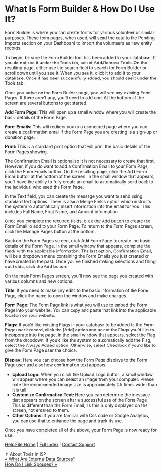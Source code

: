  What Is Form Builder & How Do I Use It?
==========

Form Builder is where you can create forms for various volunteer or similar purposes. These form pages, when used, will send the data to the Pending Imports section on your Dashboard to import the volunteers as new entity records. 

To begin, be sure the Form Builder tool has been added to your database. If you do not see it under the Tools tab, select Add/Remove Tools. On the resulting page, either use the search field to search for Form Builder or scroll down until you see it. When you see it, click it to add it to your database. Once it has been successfully added, you should see it under the Tools tab.

Once you arrive on the Form Builder page, you will see any existing Form Pages. If there aren’t any, you’ll need to add one. At the bottom of the screen are several buttons to get started.

**Add Form Page:** This will open up a small window where you will create the basic details of the Form Page.

**Form Emails:** This will redirect you to a connected page where you can create a confirmation email if the Form Page you are creating is a sign-up or donation page.

**Print:** This is a standard print option that will print the basic details of the Form Pages showing.

The Confirmation Email is optional so it is not necessary to create that first. However, if you do want to add a Confirmation Email to your Form Page, click the Form Emails button. On the resulting page, click the Add Form Email button at the bottom of the screen. In the small window that appears, you’ll have the ability to fully create an email to automatically send back to the individual who used the Form Page. 

In the Text field, you can create the message you want to send using standard text options. There is also a Merge Fields option which instructs the system to automatically insert information into the email for you. This includes Full Name, First Name, and Amount information. 

Once you complete the required fields, click the Add button to create the Form Email to add to your Form Page. To return to the Form Pages screen, click the Manage Pages button at the bottom.

Back on the Form Pages screen, click Add Form Page to create the basic details of the Form Page. In the small window that appears, complete the fields with the applicable information. The last option, Confirmation Email, will be a dropdown menu containing the Form Emails you just created or have created in the past. Once you’ve finished making selections and filling out fields, click the Add button.

On the main Form Pages screen, you’ll now see the page you created with various columns and new options.

**Title:** If you need to make any edits to the basic information of the Form Page, click the name to open the window and make changes.

**Form Page:** The Form Page link is what you will use to embed the Form Page into your website. You can copy and paste that link into the applicable location on your website.

**Flags:** If you’d like existing Flags in your database to be added to the Form Page user’s record, click the [Add] option and select the Flags you’d like to incorporate into the page. In the small window that appears, select the Flag from the dropdown. If you’d like the system to automatically add the Flag, select the Always Added option. Otherwise, select Checkbox if you’d like to give the Form Page user the choice.

**Display:** Here you can choose how the Form Page displays to the Form Page user and also how confirmation text appears. 

* **Upload Logo:** When you click the Upload Logo button, a small window will appear where you can select an image from your computer. Please note the recommended image size is approximately 3.5 times wider than it is tall.
* **Customize Confirmation Text:** Here you can determine the message that appears on the screen after a successful use of the Form Page. This is different than the Form Email, as this is only displayed on the screen, not emailed to them.
* **Other Options:** If you are familiar with Css code or Google Analytics, you can use that to enhance the page and track its use.

Once you have completed all of the above, your Form Page is now ready for use.

[Help File Home](/help/) | [Full Index](/Help-File-Directory/) | [Contact Support](mailto:support@ISPolitical.com)

[⇑ About Tools in ISP](/About-Tools-in-ISP)  
[« What Are External Data Sources?](/What-Are-External-Data-Sources)  
[How Do I Link Spouses? »](/How-to-Link-Spouses)